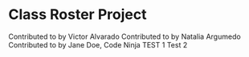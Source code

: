# Class Roster Project

Contributed to by Victor Alvarado
Contributed to by Natalia Argumedo
Contributed to by Jane Doe, Code Ninja
TEST 1
Test 2
